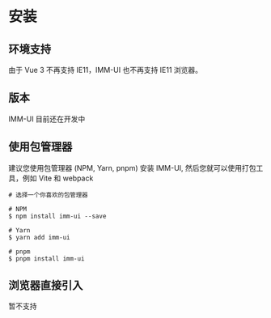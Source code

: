 # 安装

## 环境支持

由于 Vue 3 不再支持 IE11，IMM-UI 也不再支持 IE11 浏览器。

## 版本

IMM-UI 目前还在开发中

## 使用包管理器

建议您使用包管理器 (NPM, Yarn, pnpm) 安装 IMM-UI, 然后您就可以使用打包工具，例如 Vite 和 webpack

```
# 选择一个你喜欢的包管理器

# NPM
$ npm install imm-ui --save

# Yarn
$ yarn add imm-ui

# pnpm
$ pnpm install imm-ui
```

## 浏览器直接引入

暂不支持

